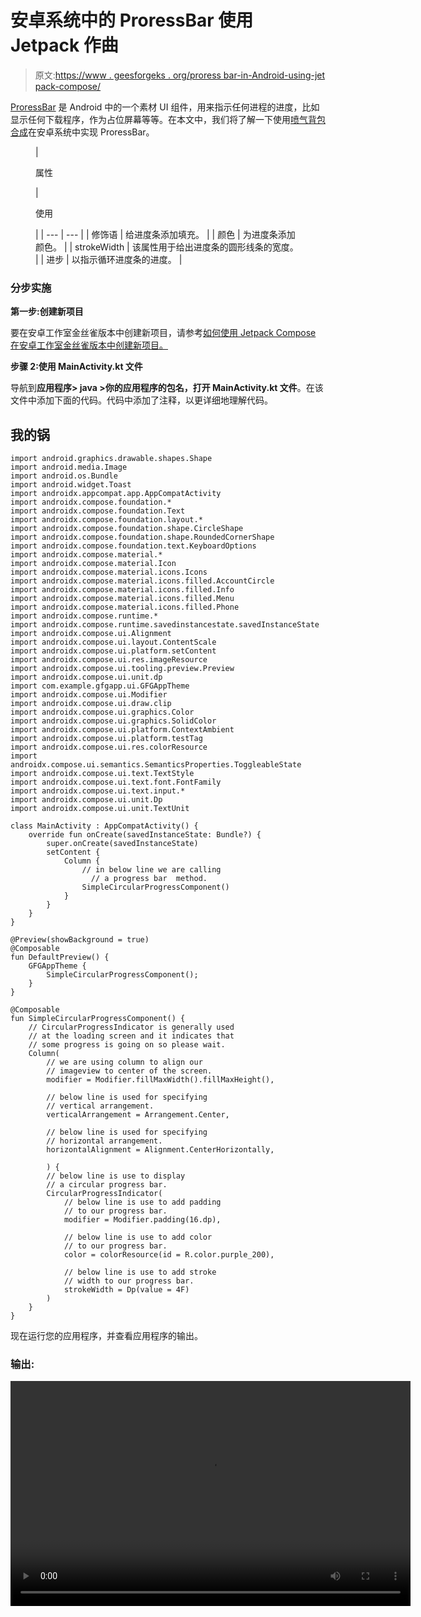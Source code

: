 # 安卓系统中的 ProressBar 使用 Jetpack 作曲

> 原文:[https://www . geesforgeks . org/proress bar-in-Android-using-jet pack-compose/](https://www.geeksforgeeks.org/proressbar-in-android-using-jetpack-compose/)

[ProressBar](https://www.geeksforgeeks.org/progressbar-in-kotlin/) 是 Android 中的一个素材 UI 组件，用来指示任何进程的进度，比如显示任何下载程序，作为占位屏幕等等。在本文中，我们将了解一下使用[喷气背包合成](https://www.geeksforgeeks.org/basics-of-jetpack-compose-in-android/)在安卓系统中实现 ProressBar。

<figure class="table">

| 

属性

 | 

使用

 |
| --- | --- |
| 修饰语 | 给进度条添加填充。 |
| 颜色 | 为进度条添加颜色。 |
| strokeWidth | 该属性用于给出进度条的圆形线条的宽度。 |
| 进步 | 以指示循环进度条的进度。 |

</figure>

### **分步实施**

**第一步:创建新项目**

要在安卓工作室金丝雀版本中创建新项目，请参考[如何使用 Jetpack Compose 在安卓工作室金丝雀版本中创建新项目。](https://www.geeksforgeeks.org/how-to-create-a-new-project-in-android-studio-canary-version-with-jetpack-compose/)

**步骤 2:使用 MainActivity.kt 文件**

导航到**应用程序> java >你的应用程序的包名，打开 MainActivity.kt 文件**。在该文件中添加下面的代码。代码中添加了注释，以更详细地理解代码。

## 我的锅

```
import android.graphics.drawable.shapes.Shape
import android.media.Image
import android.os.Bundle
import android.widget.Toast
import androidx.appcompat.app.AppCompatActivity
import androidx.compose.foundation.*
import androidx.compose.foundation.Text
import androidx.compose.foundation.layout.*
import androidx.compose.foundation.shape.CircleShape
import androidx.compose.foundation.shape.RoundedCornerShape
import androidx.compose.foundation.text.KeyboardOptions
import androidx.compose.material.*
import androidx.compose.material.Icon
import androidx.compose.material.icons.Icons
import androidx.compose.material.icons.filled.AccountCircle
import androidx.compose.material.icons.filled.Info
import androidx.compose.material.icons.filled.Menu
import androidx.compose.material.icons.filled.Phone
import androidx.compose.runtime.*
import androidx.compose.runtime.savedinstancestate.savedInstanceState
import androidx.compose.ui.Alignment
import androidx.compose.ui.layout.ContentScale
import androidx.compose.ui.platform.setContent
import androidx.compose.ui.res.imageResource
import androidx.compose.ui.tooling.preview.Preview
import androidx.compose.ui.unit.dp
import com.example.gfgapp.ui.GFGAppTheme
import androidx.compose.ui.Modifier
import androidx.compose.ui.draw.clip
import androidx.compose.ui.graphics.Color
import androidx.compose.ui.graphics.SolidColor
import androidx.compose.ui.platform.ContextAmbient
import androidx.compose.ui.platform.testTag
import androidx.compose.ui.res.colorResource
import androidx.compose.ui.semantics.SemanticsProperties.ToggleableState
import androidx.compose.ui.text.TextStyle
import androidx.compose.ui.text.font.FontFamily
import androidx.compose.ui.text.input.*
import androidx.compose.ui.unit.Dp
import androidx.compose.ui.unit.TextUnit

class MainActivity : AppCompatActivity() {
    override fun onCreate(savedInstanceState: Bundle?) {
        super.onCreate(savedInstanceState)
        setContent {
            Column {
                // in below line we are calling 
                  // a progress bar  method.
                SimpleCircularProgressComponent()
            }
        }
    }
}

@Preview(showBackground = true)
@Composable
fun DefaultPreview() {
    GFGAppTheme {
        SimpleCircularProgressComponent();
    }
}

@Composable
fun SimpleCircularProgressComponent() {
    // CircularProgressIndicator is generally used
    // at the loading screen and it indicates that
    // some progress is going on so please wait.
    Column(
        // we are using column to align our
        // imageview to center of the screen.
        modifier = Modifier.fillMaxWidth().fillMaxHeight(),

        // below line is used for specifying
        // vertical arrangement.
        verticalArrangement = Arrangement.Center,

        // below line is used for specifying
        // horizontal arrangement.
        horizontalAlignment = Alignment.CenterHorizontally,

        ) {
        // below line is use to display 
        // a circular progress bar.
        CircularProgressIndicator(
            // below line is use to add padding
            // to our progress bar.
            modifier = Modifier.padding(16.dp),

            // below line is use to add color 
            // to our progress bar.
            color = colorResource(id = R.color.purple_200),

            // below line is use to add stroke 
            // width to our progress bar.
            strokeWidth = Dp(value = 4F)
        )
    }
}
```

现在运行您的应用程序，并查看应用程序的输出。

### **输出:**

<video class="wp-video-shortcode" id="video-546932-1" width="640" height="360" preload="metadata" controls=""><source type="video/mp4" src="https://media.geeksforgeeks.org/wp-content/uploads/20210118220656/Screenrecorder-2021-01-18-22-05-28-34.mp4?_=1">[https://media.geeksforgeeks.org/wp-content/uploads/20210118220656/Screenrecorder-2021-01-18-22-05-28-34.mp4](https://media.geeksforgeeks.org/wp-content/uploads/20210118220656/Screenrecorder-2021-01-18-22-05-28-34.mp4)</video>